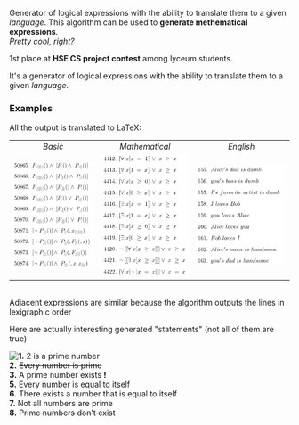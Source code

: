 Generator of logical expressions with the ability to translate them to a given *language*. 
This algorithm can be used to **generate methematical expressions**.\
*Pretty cool, right?*

1st place at **HSE CS project contest** among lyceum students.

It's a generator of logical expressions with the ability to translate them to a given *language*. 

### Examples

All the output is translated to LaTeX:

|     |     |     |
|:---:|:---:|:---:|
|*Basic*|*Mathematical*|*English*|
|![Basic](img/BasicScreenshot.png)|![Math](img/MathScreenshot.png)|![EngNatural](img/EngNaturalScreenshot.png)|
<br>
Adjacent expressions are similar because the algorithm outputs the lines in lexigraphic order

Here are actually interesting generated "statements" (not all of them are true)

<img align="left" src="https://raw.githubusercontent.com/Xallt/PredicateProj/master/img/MathFirstScreenshot.png">

**1.** 2 is a prime number\
**2.** <del>Every number is prime</del>\
**3.** A prime number exists **!**\
**5.** Every number is equal to itself\
**6.** There exists a number that is equal to itself\
**7.** Not all numbers are prime\
**8.** <del>Prime numbers don't exist</del>

